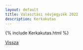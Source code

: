 ```yaml
---
layout: default
title: Választási névjegyzék 2022
description: Kerkakutas
---
```


{% include Kerkakutas.html %}

[Vissza](./)